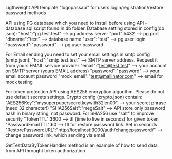 Ligthweight API template "logopassapi" for users login/registration/restore password methods

API using PG database which you need to install before using API - database sql script found in db folder.
Database setting stored in config(db json):
    "host":"pg.test.test" --> pg address server
    "port":5432 --> pg port
    "dbname":"test" --> database name
    "user":"test" --> pg user login
    "password":"password" --> pg user password

For Email sending you need to set your email settings in smtp config (smtp.json):
    "host":"smtp.test.test" --> SMTP server address. Request it from yours EMAIL service provider
    "email":"test@test.test" --> your accaunt on SMTP server (yours EMAIL address)
    "password":"password" --> your email accaunt password
    "mock_email":"test@mailinator.com" --> email for mock testing

For token protection API using AES256 encryption algorithm. Please do not use default secrets settings. Crypto config (crypto.json) contain:
    "AES256Key":"mysuperpupersecretkeywith32len00" --> your secret phrase (need 32 character!)
    "SHA256Salt":"megaSalt" --> API store only password hash in binary string, not password. For SHA256 use "salt" to improve security
    "TokenTTL":3600 --> ttl (time to live in seconds) for given token
    "PasswordEmailTTL":60 --> ttl for restore password link. Set in seconds
    "RestorePasswordURL":"http://localhost:3000/auth/changepassword/" --> change password link, which sending via email 

GetTestDataByTokenHandler method is an example of how to send data from API throught token authorization
